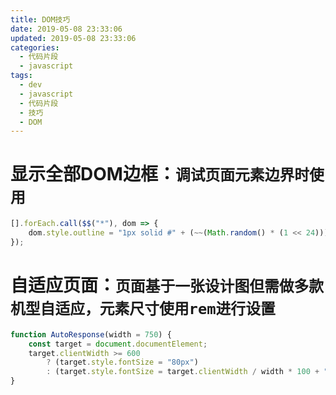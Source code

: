 ```yaml
---
title: DOM技巧
date: 2019-05-08 23:33:06
updated: 2019-05-08 23:33:06
categories:
  - 代码片段
  - javascript
tags:
  - dev
  - javascript
  - 代码片段
  - 技巧
  - DOM
---
```




# 显示全部DOM边框：`调试页面元素边界时使用`

```js
[].forEach.call($$("*"), dom => {
    dom.style.outline = "1px solid #" + (~~(Math.random() * (1 << 24))).toString(16);
});
```



# 自适应页面：`页面基于一张设计图但需做多款机型自适应，元素尺寸使用rem进行设置`

```js
function AutoResponse(width = 750) {
    const target = document.documentElement;
    target.clientWidth >= 600
        ? (target.style.fontSize = "80px")
        : (target.style.fontSize = target.clientWidth / width * 100 + "px");
}
```

